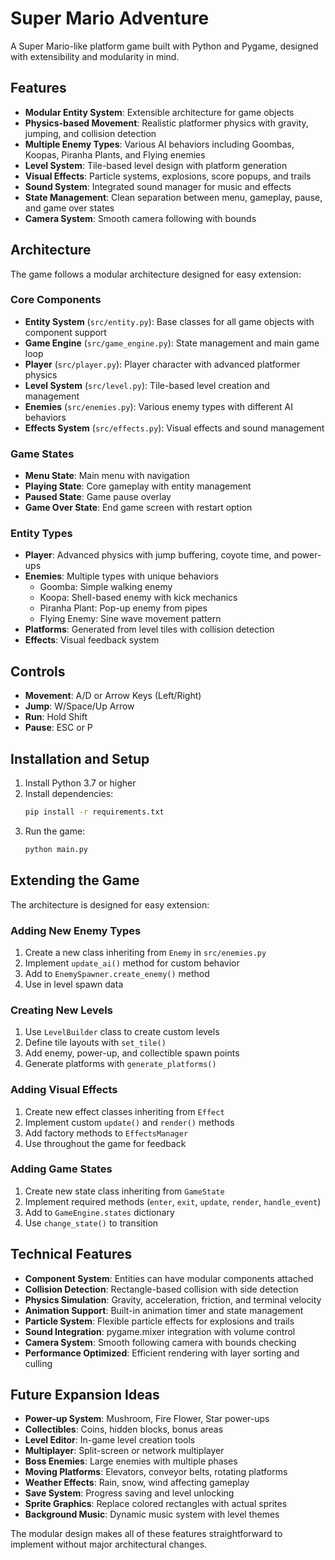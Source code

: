 # Super Mario Adventure

A Super Mario-like platform game built with Python and Pygame, designed with extensibility and modularity in mind.

## Features

- **Modular Entity System**: Extensible architecture for game objects
- **Physics-based Movement**: Realistic platformer physics with gravity, jumping, and collision detection
- **Multiple Enemy Types**: Various AI behaviors including Goombas, Koopas, Piranha Plants, and Flying enemies
- **Level System**: Tile-based level design with platform generation
- **Visual Effects**: Particle systems, explosions, score popups, and trails
- **Sound System**: Integrated sound manager for music and effects
- **State Management**: Clean separation between menu, gameplay, pause, and game over states
- **Camera System**: Smooth camera following with bounds

## Architecture

The game follows a modular architecture designed for easy extension:

### Core Components

- **Entity System** (`src/entity.py`): Base classes for all game objects with component support
- **Game Engine** (`src/game_engine.py`): State management and main game loop
- **Player** (`src/player.py`): Player character with advanced platformer physics
- **Level System** (`src/level.py`): Tile-based level creation and management
- **Enemies** (`src/enemies.py`): Various enemy types with different AI behaviors
- **Effects System** (`src/effects.py`): Visual effects and sound management

### Game States

- **Menu State**: Main menu with navigation
- **Playing State**: Core gameplay with entity management
- **Paused State**: Game pause overlay
- **Game Over State**: End game screen with restart option

### Entity Types

- **Player**: Advanced physics with jump buffering, coyote time, and power-ups
- **Enemies**: Multiple types with unique behaviors
  - Goomba: Simple walking enemy
  - Koopa: Shell-based enemy with kick mechanics
  - Piranha Plant: Pop-up enemy from pipes
  - Flying Enemy: Sine wave movement pattern
- **Platforms**: Generated from level tiles with collision detection
- **Effects**: Visual feedback system

## Controls

- **Movement**: A/D or Arrow Keys (Left/Right)
- **Jump**: W/Space/Up Arrow
- **Run**: Hold Shift
- **Pause**: ESC or P

## Installation and Setup

1. Install Python 3.7 or higher
2. Install dependencies:
   ```bash
   pip install -r requirements.txt
   ```
3. Run the game:
   ```bash
   python main.py
   ```

## Extending the Game

The architecture is designed for easy extension:

### Adding New Enemy Types

1. Create a new class inheriting from `Enemy` in `src/enemies.py`
2. Implement `update_ai()` method for custom behavior
3. Add to `EnemySpawner.create_enemy()` method
4. Use in level spawn data

### Creating New Levels

1. Use `LevelBuilder` class to create custom levels
2. Define tile layouts with `set_tile()`
3. Add enemy, power-up, and collectible spawn points
4. Generate platforms with `generate_platforms()`

### Adding Visual Effects

1. Create new effect classes inheriting from `Effect`
2. Implement custom `update()` and `render()` methods
3. Add factory methods to `EffectsManager`
4. Use throughout the game for feedback

### Adding Game States

1. Create new state class inheriting from `GameState`
2. Implement required methods (`enter`, `exit`, `update`, `render`, `handle_event`)
3. Add to `GameEngine.states` dictionary
4. Use `change_state()` to transition

## Technical Features

- **Component System**: Entities can have modular components attached
- **Collision Detection**: Rectangle-based collision with side detection
- **Physics Simulation**: Gravity, acceleration, friction, and terminal velocity
- **Animation Support**: Built-in animation timer and state management
- **Particle System**: Flexible particle effects for explosions and trails
- **Sound Integration**: pygame.mixer integration with volume control
- **Camera System**: Smooth following camera with bounds checking
- **Performance Optimized**: Efficient rendering with layer sorting and culling

## Future Expansion Ideas

- **Power-up System**: Mushroom, Fire Flower, Star power-ups
- **Collectibles**: Coins, hidden blocks, bonus areas
- **Level Editor**: In-game level creation tools
- **Multiplayer**: Split-screen or network multiplayer
- **Boss Enemies**: Large enemies with multiple phases
- **Moving Platforms**: Elevators, conveyor belts, rotating platforms
- **Weather Effects**: Rain, snow, wind affecting gameplay
- **Save System**: Progress saving and level unlocking
- **Sprite Graphics**: Replace colored rectangles with actual sprites
- **Background Music**: Dynamic music system with level themes

The modular design makes all of these features straightforward to implement without major architectural changes.